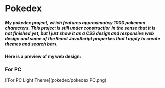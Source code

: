 # Pokedex
##### My pokedex project, which features approximately 1000 pokemon characters. This project is still under construction in the sense that it is not finished yet, but I just show it as a CSS design and responsive web design and some of the React JavaScript properties that I apply to create themes and search bars.
#### Here is a preview of my web design:
### For PC 
![For PC Light Theme](pokedex/pokedex PC.png)
